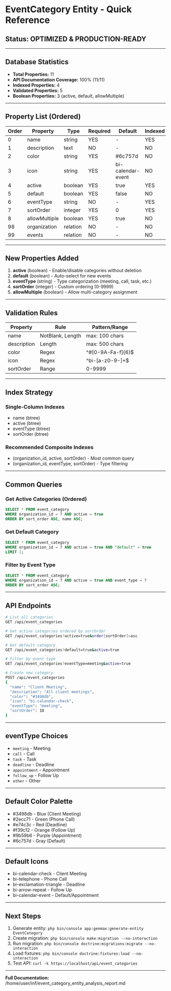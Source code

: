 # EventCategory Entity - Quick Reference

## Status: OPTIMIZED & PRODUCTION-READY

---

## Database Statistics

- **Total Properties:** 11
- **API Documentation Coverage:** 100% (11/11)
- **Indexed Properties:** 4
- **Validated Properties:** 5
- **Boolean Properties:** 3 (active, default, allowMultiple)

---

## Property List (Ordered)

| Order | Property | Type | Required | Default | Indexed | Validated |
|-------|----------|------|----------|---------|---------|-----------|
| 0 | name | string | YES | - | YES | YES |
| 1 | description | text | NO | - | NO | YES |
| 2 | color | string | YES | #6c757d | NO | YES |
| 3 | icon | string | YES | bi-calendar-event | NO | YES |
| 4 | active | boolean | YES | true | YES | NO |
| 5 | default | boolean | YES | false | NO | NO |
| 6 | eventType | string | NO | - | YES | NO |
| 7 | sortOrder | integer | YES | 0 | YES | YES |
| 8 | allowMultiple | boolean | YES | true | NO | NO |
| 98 | organization | relation | NO | - | NO | NO |
| 99 | events | relation | NO | - | NO | NO |

---

## New Properties Added

1. **active** (boolean) - Enable/disable categories without deletion
2. **default** (boolean) - Auto-select for new events
3. **eventType** (string) - Type categorization (meeting, call, task, etc.)
4. **sortOrder** (integer) - Custom ordering (0-9999)
5. **allowMultiple** (boolean) - Allow multi-category assignment

---

## Validation Rules

| Property | Rule | Pattern/Range |
|----------|------|---------------|
| name | NotBlank, Length | max: 100 chars |
| description | Length | max: 500 chars |
| color | Regex | ^#[0-9A-Fa-f]{6}$ |
| icon | Regex | ^bi-[a-z0-9-]+$ |
| sortOrder | Range | 0-9999 |

---

## Index Strategy

### Single-Column Indexes
- name (btree)
- active (btree)
- eventType (btree)
- sortOrder (btree)

### Recommended Composite Indexes
- (organization_id, active, sortOrder) - Most common query
- (organization_id, eventType, sortOrder) - Type filtering

---

## Common Queries

### Get Active Categories (Ordered)
```sql
SELECT * FROM event_category
WHERE organization_id = ? AND active = true
ORDER BY sort_order ASC, name ASC;
```

### Get Default Category
```sql
SELECT * FROM event_category
WHERE organization_id = ? AND active = true AND "default" = true
LIMIT 1;
```

### Filter by Event Type
```sql
SELECT * FROM event_category
WHERE organization_id = ? AND active = true AND event_type = ?
ORDER BY sort_order ASC;
```

---

## API Endpoints

```bash
# List all categories
GET /api/event_categories

# Get active categories ordered by sortOrder
GET /api/event_categories?active=true&order[sortOrder]=asc

# Get default category
GET /api/event_categories?default=true&active=true

# Filter by event type
GET /api/event_categories?eventType=meeting&active=true

# Create new category
POST /api/event_categories
{
  "name": "Client Meeting",
  "description": "All client meetings",
  "color": "#3498db",
  "icon": "bi-calendar-check",
  "eventType": "meeting",
  "sortOrder": 10
}
```

---

## eventType Choices

- `meeting` - Meeting
- `call` - Call
- `task` - Task
- `deadline` - Deadline
- `appointment` - Appointment
- `follow_up` - Follow Up
- `other` - Other

---

## Default Color Palette

- #3498db - Blue (Client Meeting)
- #2ecc71 - Green (Phone Call)
- #e74c3c - Red (Deadline)
- #f39c12 - Orange (Follow Up)
- #9b59b6 - Purple (Appointment)
- #6c757d - Gray (Default)

---

## Default Icons

- bi-calendar-check - Client Meeting
- bi-telephone - Phone Call
- bi-exclamation-triangle - Deadline
- bi-arrow-repeat - Follow Up
- bi-calendar-event - Default/Appointment

---

## Next Steps

1. Generate entity: `php bin/console app:genmax:generate-entity EventCategory`
2. Create migration: `php bin/console make:migration --no-interaction`
3. Run migration: `php bin/console doctrine:migrations:migrate --no-interaction`
4. Load fixtures: `php bin/console doctrine:fixtures:load --no-interaction`
5. Test API: `curl -k https://localhost/api/event_categories`

---

**Full Documentation:** /home/user/inf/event_category_entity_analysis_report.md
